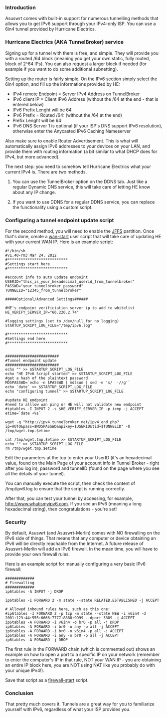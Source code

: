 ### Introduction

Asuswrt comes with built-in support for numerous tunnelling methods that allows you to get IPv6 support through your IPv4-only ISP.   You can use a 6in4 tunnel provided by Hurricane Electrics.


### Hurricane Electrics (AKA TunnelBroker) service

Signing up for a tunnel with them is free, and simple.  They will provide you with a routed /64 block (meaning you get your own static, fully routed, block of 2^64 IPs).  You can also request a larger block if needed (for example if you want to do some additional subnetting).

Setting up the router is fairly simple.  On the IPv6 section simply select the 6in4 option, and fill up the informations provided by HE:

* IPv4 remote Endpoint = Server IPv4 Address on TunnelBroker
* IPv6 client IP = Client IPv6 Address (without the /64 at the end - that is entered below)
* IPv6 Prefix Lenght will be 64
* IPv6 Prefix = Routed /64: (without the /64 at the end)
* Prefix Lenght will be 64
* IPv6 DNS Server 1 is optional (if your ISP's DNS support IPv6 resolution), otherwise enter the Anycasted IPv6 Caching Nameserver

Also make sure to enable Router Advertisement.  This is what will automatically assign IPv6 addresses to your devices on your LAN, and provide them with routing information (a bit similar to what DHCP does for IPv4, but more advanced).

The next step: you need to somehow tell Hurricane Electrics what your current IPv4 is.  There are two methods.

1) You can use the TunnelBroker option on the DDNS tab.  Just like a regular Dynamic DNS service, this will take care of letting HE know about any IP change.

2) If you want to use DDNS for a regular DDNS service, you can replace the functionality using a custom script.


### Configuring a tunnel endpoint update script

For the second method, you will need to enable the [JFFS](https://github.com/RMerl/asuswrt-merlin/wiki/JFFS) partition.  Once that's done, create a [wan-start](https://github.com/RMerl/asuswrt-merlin/wiki/User-scripts) user script that will take care of updating HE with your current WAN IP.  Here is an example script:

```
#!/bin/sh
#v1.40-rm3 Mar 24, 2012
#***************************
#Settings start here
#***************************

#account info to auto update endpoint
USERID="this_is_your_hexadecimal_userid_from_tunnelbroker"
PASSWD="your_tunnelbroker_password"
TUNNELID="12345_from_tunnelbroker"

#####Optional/Advanced Settings######

#HE's endpoint verificiation server ip to add to whitelist
HE_VERIFY_SERVER_IP="66.220.2.74"

#logging settings (set to /dev/null for no logging)
STARTUP_SCRIPT_LOG_FILE="/tmp/ipv6.log"

#***************************
#Settings end here
#***************************


########################
#Tunnel endpoint update
########################
echo "" >> $STARTUP_SCRIPT_LOG_FILE
echo "HE IPv6 Script started" >> $STARTUP_SCRIPT_LOG_FILE
#get a hash of the plaintext password
MD5PASSWD=`echo -n $PASSWD | md5sum | sed -e 's/  -//g'`
echo `date` >> $STARTUP_SCRIPT_LOG_FILE
echo "configuring tunnel" >> $STARTUP_SCRIPT_LOG_FILE

#update HE endpoint
#need to alllow wan ping or HE will not validate new endpoint
#iptables -I INPUT 2 -s $HE_VERIFY_SERVER_IP -p icmp -j ACCEPT
etime=`date +%s`

wget -q "http://ipv4.tunnelbroker.net/ipv4_end.php?ip=AUTO&pass=$MD5PASSWD&apikey=$USERID&tid=$TUNNELID" -O /tmp/wget.tmp.$etime

cat /tmp/wget.tmp.$etime >> $STARTUP_SCRIPT_LOG_FILE
echo "" >> $STARTUP_SCRIPT_LOG_FILE
rm /tmp/wget.tmp.$etime
```

Edit the parameters at the top to enter your UserID (it's an hexadecimal value, found on the Main Page of your account info in Tunnel Broker - right after you log in), password and tunnelID (found on the page where you see all the details of your tunnel).

You can manually execute the script, then check the content of /tmp/ipv6.log to ensure that the script is running correctly.

After that, you can test your tunnel by accessing, for example, http://www.whatismyipv6.com.  If you see an IPv6 (meaning a long hexadecimal string), then congratulations - you're set!


### Security

By default, Asuswrt (and Asuswrt-Merlin) comes with NO firewalling on the IPv6 side of things.  That means that any computer or device obtaining an IPv6 will be directly reachable from the Internet.  A future release of Asuswrt-Merlin will add an IPv6 firewall.  In the mean time, you will have to provide your own firewall rules.

Here is an example script for manually configuring a very basic IPv6 firewall:

```
#############
# Firewalling
#############
ip6tables -A INPUT -j DROP

ip6tables -I FORWARD 2 -m state --state RELATED,ESTABLISHED -j ACCEPT

# Allowed inbound rules here, such as this one:
#ip6tables -I FORWARD 2 -p tcp -m state --state NEW -i v6in4 -d 2001:123:44:555:6666:7777:8888:9999 --dport 3389 -j ACCEPT
ip6tables -A FORWARD -i v6in4 -o br0 -p all -j DROP
ip6tables -A FORWARD -i br0 -o any -p all -j ACCEPT
ip6tables -A FORWARD -i br0 -o v6in4 -p all -j ACCEPT
ip6tables -A FORWARD -i any -o br0 -p all -j ACCEPT
ip6tables -A FORWARD -j DROP
```

The first rule in the FORWARD chain (which is commented out) shows an example on how to open a port to a specific IP on your network (remember to enter the computer's IP in that rule, NOT your WAN IP - you are obtaining an entire IP block here, you are NOT using NAT like you probably do with your unique IPv4!).

Save that script as a [firewall-start](https://github.com/RMerl/asuswrt-merlin/wiki/User-scripts) script.


### Conclusion

That pretty much covers it.  Tunnels are a great way for you to familiarize yourself with IPv6, regardless of what your ISP provides you.
